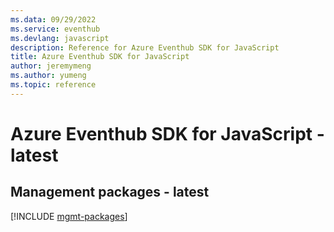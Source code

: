 ```yaml
---
ms.data: 09/29/2022
ms.service: eventhub
ms.devlang: javascript
description: Reference for Azure Eventhub SDK for JavaScript
title: Azure Eventhub SDK for JavaScript
author: jeremymeng
ms.author: yumeng
ms.topic: reference
---
```

# Azure Eventhub SDK for JavaScript - latest

## Management packages - latest
[!INCLUDE [mgmt-packages](eventhub-mgmt-index.md)]
